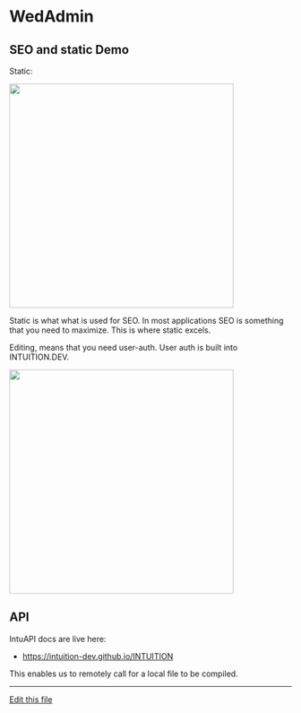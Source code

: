
# WedAdmin 



## SEO and static Demo

Static:

[<img src="http://img.youtube.com/vi/979v1byfuSU/0.jpg" width="400"/>](http://www.youtube.com/watch?v=979v1byfuSU)

Static is what what is used for SEO. In most applications SEO is something that you need to maximize. This is where static excels.

Editing, means that you need user-auth. User auth is built into INTUITION.DEV.

[<img src="http://img.youtube.com/vi/BpNvMqwq9TI/0.jpg" width="400"/>](http://www.youtube.com/watch?v=BpNvMqwq9TI)


## API

IntuAPI docs are live here:
- https://intuition-dev.github.io/INTUITION

This enables us to remotely call for a local file to be compiled.



---
[Edit this file](https://github.com/intuition-dev/IntuitionDocs/tree/master/docs)
